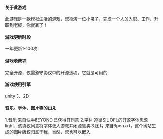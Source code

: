 #### 关于此游戏
此游戏是一款模拟生活的游戏，您扮演一位小果子，完成一个人的入职、工作、升职到老板，你就赢了！
#### 游戏更新时段
一年更新1-100次
#### 游戏收费项
完全开源，仅需遵守协议中的开源选项，它就是可用的
#### 游戏使用引擎
unity 3、2D 
#### 音乐、字体、图片等的出处
1.音乐
来自快手BEYOND 已获得其同意
2.字体
遵循SIL OFL的开源字体思源light，该协议同意将字体嵌入游戏并闭源售卖
3.图片
来自6pen.art，这个网站生成的图片版权归属于我，当然，您也可以嵌入
